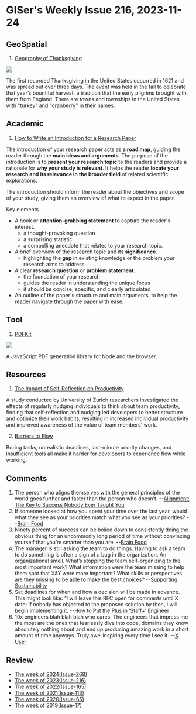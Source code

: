 # GISer's Weekly Issue 216, 2023-11-24

## GeoSpatial

1. [Geography of Thanksgiving](https://www.geographyrealm.com/geography-thanksgiving/)

![](https://www.geographyrealm.com/wp-content/uploads/2014/11/cb14-ff25_thanksgiving_graphic.png)

The first recorded Thanksgiving in the United States occurred in 1621 and was spread out over three days. The event was held in the fall to celebrate that year’s bountiful harvest, a tradition that the early pilgrims brought with them from England. There are towns and townships in the United States with "turkey" and "cranberry" in their names.

## Academic

1. [How to Write an Introduction for a Research Paper](https://typeset.io/resources/research-paper-introduction/)

The introduction of your research paper acts as **a road map**, guiding the reader through the **main ideas and arguments**. The purpose of the introduction is to **present your research topic** to the readers and provide a rationale for **why your study is relevant**. It helps the reader **locate your research and its relevance in the broader field** of related scientific explorations.

The introduction should inform the reader about the objectives and scope of your study, giving them an overview of what to expect in the paper.

Key elements

- A hook or **attention-grabbing statement** to capture the reader's interest.
  - a thought-provoking question
  - a surprising statistic
  - a compelling anecdote that relates to your research topic.
- A brief overview of the research topic and its **significance**.
  - highlighting the **gap** in existing knowledge or the problem your research aims to address
- A clear **research question** or **problem statement**.
  - the foundation of your research
  - guides the reader in understanding the unique focus
  - it should be concise, specific, and clearly articulated
- An outline of the paper's structure and main arguments, to help the reader navigate through the paper with ease.

## Tool

1. [PDFKit](https://github.com/foliojs/pdfkit)

![](https://res.cloudinary.com/cpress/image/upload/w_1280,e_sharpen:60,q_auto/vz7rbsz4bgwavgouoadl.jpg)

A JavaScript PDF generation library for Node and the browser.

## Resources

1. [The Impact of Self-Reflection on Productivity](https://newsletter.getdx.com/p/self-reflection-developer-productivity)

A study conducted by University of Zurich researchers investigated the effects of regularly nudging individuals to think about team productivity, finding that self-reflection and nudging led developers to better structure and optimize their work habits, resulting in increased individual productivity and improved awareness of the value of team members' work.

2. [Barriers to Flow](https://newsletter.getdx.com/p/barriers-to-flow-state)

Boring tasks, unrealistic deadlines, last-minute priority changes, and insufficient tools all make it harder for developers to experience flow while working.

## Comments

1. The person who aligns themselves with the general principles of the world goes further and faster than the person who doesn’t.
   --[Alignment: The Key to Success Nobody Ever Taught You](https://fs.blog/alignment/)
2. If someone looked at how you spent your time over the last year, would what they see as your priorities match what you see as your priorities?
   --[Brain Food](https://fs.blog/brain-food/november-19-2023/)
3. Ninety percent of success can be boiled down to consistently doing the obvious thing for an uncommonly long period of time without convincing yourself that you’re smarter than you are.
   --[Brain Food](https://fs.blog/brain-food/november-19-2023/)
4. The manager is still asking the team to do things. Having to ask a team to do something is often a sign of a bug in the organization. An organizational smell. What’s stopping the team self-organizing to the most important work? What information were the team missing to help them spot that X&Y were more important? What skills or perspectives are they missing to be able to make the best choices?
   --[Supporting Sustainability](https://benjiweber.co.uk/blog/2022/01/30/supporting-sustainability/)
5. Set deadlines for when and how a decision will be made in advance. This might look like: “I will leave this RFC open for comments until X date; if nobody has objected to the proposed solution by then, I will begin implementing it.
   --[How to Put the Plus in ‘Staff+’ Engineer](https://github.com/readme/guides/staff-engineers)
6. 10x engineers blah blah blah who cares. The engineers that impress me the most are the ones that fearlessly dive into code, domains they know absolutely nothing about and end up producing amazing work in a short amount of time anyways. Truly awe-inspiring every time I see it.
   --[X User](https://twitter.com/mitchellh/status/1727735093001916492)

## Review

- [The week of 2024(Issue-268)](../2024/issue-268.md)
- [The week of 2023(Issue-216)](../2023/issue-216.md)
- [The week of 2022(Issue-165)](../2022/issue-165.md)
- [The week of 2021(Issue-113)](../2021/issue-113.md)
- [The week of 2020(Issue-65)](../2020/issue-65.md)
- [The week of 2019(Issue-17)](../2019/issue-17.md)
